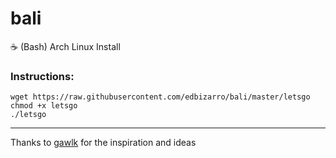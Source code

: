 # bali
:coffee: (Bash) Arch Linux Install


### Instructions:

```shell
wget https://raw.githubusercontent.com/edbizarro/bali/master/letsgo
chmod +x letsgo
./letsgo
```

---

Thanks to [gawlk](https://github.com/gawlk/alis) for the inspiration and ideas
